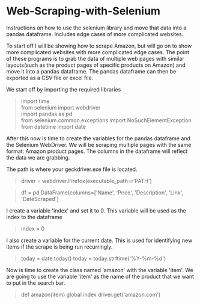 # Web-Scraping-with-Selenium
Instructions on how to use the selenium library and move that data into a pandas dataframe. Includes edge cases of more complicated websites.

To start off I will be showing how to scrape Amazon, but will go on to show more complicated websites with more complicated edge cases. The point of these programs is to grab the data of multiple web pages with similar layouts(such as the product pages of specific products on Amazon) and move it into a pandas dataframe. The pandas dataframe can then be exported as a CSV file or excel file. 


We start off by importing the required libraries

>import time<br />
>from selenium import webdriver<br />
>import pandas as pd<br />
>from selenium.common.exceptions import NoSuchElementException<br />
>from datetime import date<br />

After this now is time to create the variables for the pandas dataframe and the Selenium WebDriver. We will be scraping multiple pages with the same format: Amazon product pages. The columns in the dataframe will reflect the data we are grabbing. 

The path is where your geckdriver.exe file is located. 

>driver = webdriver.Firefox(executable_path=r'PATH')


>df = pd.DataFrame(columns=['Name', 'Price', 'Description', 'Link', 'DateScraped']

I create a variable 'index' and set it to 0. This variable will be used as the index to the dataframe  

>index = 0

I also create a variable for the current date. This is used for identifying new items if the scrape is being run recurringly. 

>today = date.today()
>today = today.strftime('%Y-%m-%d') 


Now is time to create the class named 'amazon' with the variable 'item'. We are going to use the variable 'item' as the name of the product that we want to put in the search bar.

>def amazon(item)
>    global index
>    driver.get('amazon.com')
>    

